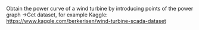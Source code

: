 Obtain the power curve of a wind turbine by introducing points of the power graph
->Get dataset, for example Kaggle: https://www.kaggle.com/berkerisen/wind-turbine-scada-dataset
